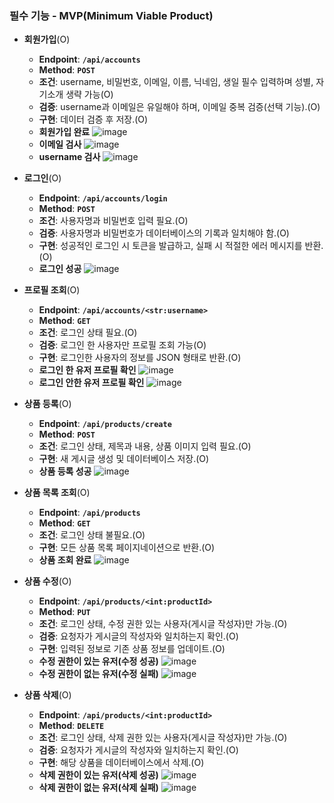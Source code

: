### **필수 기능 - MVP(Minimum Viable Product)**

- **회원가입**(O)
    - **Endpoint**: **`/api/accounts`**
    - **Method**: **`POST`**
    - **조건**: username, 비밀번호, 이메일, 이름, 닉네임, 생일 필수 입력하며 성별, 자기소개 생략 가능(O)
    - **검증**: username과 이메일은 유일해야 하며, 이메일 중복 검증(선택 기능).(O)
    - **구현**: 데이터 검증 후 저장.(O)
    - **회원가입 완료**
    ![image](https://github.com/MINKYU-JANG/spartamarket_DRF/assets/159976157/feedefcc-ab6b-42a6-9d03-464cf35e9297)
    - **이메일 검사**
    ![image](https://github.com/MINKYU-JANG/spartamarket_DRF/assets/159976157/c76f3a3c-208c-4f0f-871d-86ca992a035e)
    - **username 검사**
    ![image](https://github.com/MINKYU-JANG/spartamarket_DRF/assets/159976157/2e3b19cf-a7d6-4669-bad5-662d1331cb70)

- **로그인**(O)
    - **Endpoint**: **`/api/accounts/login`**
    - **Method**: **`POST`**
    - **조건**: 사용자명과 비밀번호 입력 필요.(O)
    - **검증**: 사용자명과 비밀번호가 데이터베이스의 기록과 일치해야 함.(O)
    - **구현**: 성공적인 로그인 시 토큰을 발급하고, 실패 시 적절한 에러 메시지를 반환.(O)
    - **로그인 성공**
    ![image](https://github.com/MINKYU-JANG/spartamarket_DRF/assets/159976157/dd22ac03-206d-42d1-a3ea-7e3c16dfd537)

- **프로필 조회**(O)
    - **Endpoint**: **`/api/accounts/<str:username>`**
    - **Method**: **`GET`**
    - **조건**: 로그인 상태 필요.(O)
    - **검증**: 로그인 한 사용자만 프로필 조회 가능(O)
    - **구현**: 로그인한 사용자의 정보를 JSON 형태로 반환.(O)
    - **로그인 한 유저 프로필 확인**
    ![image](https://github.com/MINKYU-JANG/spartamarket_DRF/assets/159976157/39e6c350-60f7-4179-ab8f-f8939153faea)
    - **로그인 안한 유저 프로필 확인**
    ![image](https://github.com/MINKYU-JANG/spartamarket_DRF/assets/159976157/c34d459a-8e59-4fc1-8cd4-856acb8667e7)


    
- **상품 등록**(O)
    - **Endpoint**: **`/api/products/create`**
    - **Method**: **`POST`**
    - **조건**: 로그인 상태, 제목과 내용, 상품 이미지 입력 필요.(O)
    - **구현**: 새 게시글 생성 및 데이터베이스 저장.(O)
    - **상품 등록 성공**
    ![image](https://github.com/MINKYU-JANG/spartamarket_DRF/assets/159976157/4b290c66-8a44-4eaf-9d1b-696a704b63cd)

- **상품 목록 조회**(O)
    - **Endpoint**: **`/api/products`**
    - **Method**: **`GET`**
    - **조건**: 로그인 상태 불필요.(O)
    - **구현**: 모든 상품 목록 페이지네이션으로 반환.(O)
    - **상품 조회 완료**
    ![image](https://github.com/MINKYU-JANG/spartamarket_DRF/assets/159976157/ff7d7c15-0cd7-4142-98c9-0fdb9ef09b80)

- **상품 수정**(O)
    - **Endpoint**: **`/api/products/<int:productId>`**
    - **Method**: **`PUT`**
    - **조건**: 로그인 상태, 수정 권한 있는 사용자(게시글 작성자)만 가능.(O)
    - **검증**: 요청자가 게시글의 작성자와 일치하는지 확인.(O)
    - **구현**: 입력된 정보로 기존 상품 정보를 업데이트.(O)
    - **수정 권한이 있는 유저(수정 성공)**
    ![image](https://github.com/MINKYU-JANG/spartamarket_DRF/assets/159976157/3641a661-3d53-4068-8ba9-79205482ba1a)
    - **수정 권한이 없는 유저(수정 실패)**
    ![image](https://github.com/MINKYU-JANG/spartamarket_DRF/assets/159976157/3ec7fae0-979e-4897-9530-b30e746edd99)

- **상품 삭제**(O)
    - **Endpoint**: **`/api/products/<int:productId>`**
    - **Method**: **`DELETE`**
    - **조건**: 로그인 상태, 삭제 권한 있는 사용자(게시글 작성자)만 가능.(O)
    - **검증**: 요청자가 게시글의 작성자와 일치하는지 확인.(O)
    - **구현**: 해당 상품을 데이터베이스에서 삭제.(O)
    - **삭제 권한이 있는 유저(삭제 성공)**
    ![image](https://github.com/MINKYU-JANG/spartamarket_DRF/assets/159976157/db5cd494-1f03-41aa-91ad-0778da396f0a)
    - **삭제 권한이 없는 유저(삭제 실패)**
    ![image](https://github.com/MINKYU-JANG/spartamarket_DRF/assets/159976157/c5006aae-ac90-40a4-8dfb-65ee76d42006)


